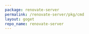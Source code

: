 ```yaml
---
package: renovate-server
permalink: /renovate-server/pkg/cmd
layout: goget
repo_name: renovate-server
---
```

